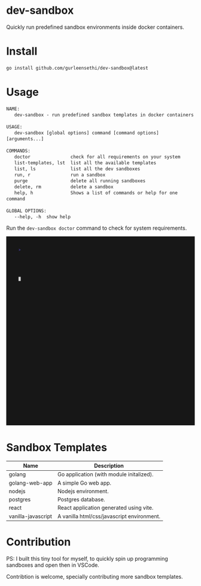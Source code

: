# dev-sandbox

Quickly run predefined sandbox environments inside docker containers.

# Install

```bash
go install github.com/gurleensethi/dev-sandbox@latest
```

# Usage

```text
NAME:
   dev-sandbox - run predefined sandbox templates in docker containers

USAGE:
   dev-sandbox [global options] command [command options] [arguments...]

COMMANDS:
   doctor               check for all requirements on your system
   list-templates, lst  list all the available templates
   list, ls             list all the dev sandboxes
   run, r               run a sandbox
   purge                delete all running sandboxes
   delete, rm           delete a sandbox
   help, h              Shows a list of commands or help for one command

GLOBAL OPTIONS:
   --help, -h  show help
```

Run the `dev-sandbox doctor` command to check for system requirements.

<img alt="Welcome to VHS" src="https://raw.githubusercontent.com/gurleensethi/dev-sandbox/main/out.gif" />

# Sandbox Templates

| Name | Description |
| ---- | ----------- |
| golang | Go application (with module initalized).
| golang-web-app | A simple Go web app.
| nodejs | Nodejs environment.
| postgres | Postgres database.
| react | React application generated using vite.
| vanilla-javascript | A vanilla html/css/javascript environment.

# Contribution

PS: I built this tiny tool for myself, to quickly spin up programming sandboxes and open then in VSCode.

Contribtion is welcome, specially contributing more sandbox templates.

